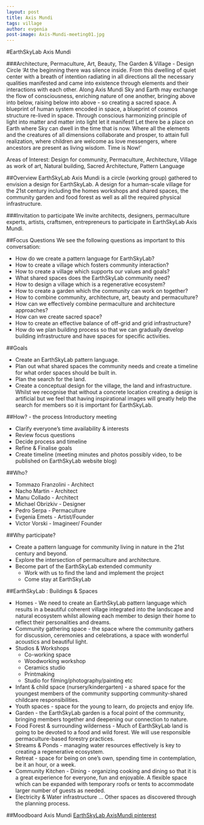 ```yaml
---
layout: post
title: Axis Mundi
tags: village
author: evgenia
post-image: Axis-Mundi-meeting01.jpg
---
```


#EarthSkyLab Axis Mundi

###Architecture, Permaculture, Art, Beauty, The Garden & Village - Design Circle
‘At the beginning there was silence inside. From this dwelling of quiet center with a breath of intention radiating in all directions all the necessary qualities manifested and came into existence through elements and their interactions with each other. Along Axis Mundi Sky and Earth may exchange the flow of consciousness, enriching nature of one another, bringing above into below, raising below into above - so creating a sacred space. A blueprint of human system encoded in space, a blueprint of cosmos structure re-lived in space. Through conscious harmonizing principle of light into matter and matter into light let it manifest! Let there be a place on Earth where Sky can dwell in the time that is now. Where all the elements and the creatures of all dimensions collaborate and prosper, to attain full realization, where children are welcome as love messengers, where ancestors are present as living wisdom. 
Time is Now!’

Areas of Interest: Design for community, Permaculture, Architecture, Village as work of art, Natural building, Sacred Architecture, Pattern Language

##Overview
EarthSkyLab Axis Mundi is a circle (working group) gathered to envision a design for EarthSkyLab. A design for a human-scale village for the 21st century including the homes workshops and shared spaces, the community garden and food forest as well as all the required physical infrastructure.

###Invitation to participate
We invite architects, designers, permaculture experts, artists, craftsmen, entrepreneurs to participate in EarthSkyLab Axis Mundi. 

##Focus Questions
We see the following questions as important to this conversation:
* How do we create a pattern language for EarthSkyLab?
* How to create a village which fosters community interaction?
* How to create a village which supports our values and goals?
* What shared spaces does the EarthSkyLab community need?
* How to design a village which is a regenerative ecosystem?
* How to create a garden which the community can work on together?
* How to combine community, architecture, art, beauty and permaculture?
* How can we effectively combine permaculture and architecture approaches?
* How can we create sacred space?
* How to create an effective balance of off-grid and grid infrastructure?
* How do we plan building process so that we can gradually develop building infrastructure and have spaces for specific activities.

##Goals
* Create an EarthSkyLab pattern language.
* Plan out what shared spaces the community needs and create a timeline for what order spaces should be built in.
* Plan the search for the land.
* Create a conceptual design for the village, the land and infrastructure.
Whilst we recognise that without a concrete location creating a design is artificial but we feel that having inspirational images will greatly help the search for members so it is important for EarthSkyLab.

##How? - the process
Introductory meeting
* Clarify everyone’s time availability & interests
* Review focus questions
* Decide process and timeline
* Refine & Finalise goals
* Create timeline
(meeting minutes and photos possibly video, to be published on EarthSkyLab website blog)

##Who?
* Tommazo Franzolini - Architect
* Nacho Martin - Architect
* Manu Collado - Architect
* Michael Obrizkiv - Designer
* Pedro Serpa - Permaculture
* Evgenia Emets - Artist/Founder
* Victor Vorski - Imagineer/ Founder

##Why participate?
* Create a pattern language for community living in nature in the 21st century and beyond.
* Explore the intersection of permaculture and architecture.
* Become part of the EarthSkyLab extended community 
  *  Work with us to find the land and implement the project
  *  Come stay at EarthSkyLab

##EarthSkyLab : Buildings & Spaces
* Homes - We need to create an EarthSkyLab pattern language which results in a beautiful coherent village integrated into the landscape and natural ecosystem whilst allowing each member to design their home to reflect their personalities and dreams.
* Community gathering space - the space where the community gathers for discussion, ceremonies and celebrations, a space with wonderful acoustics and beautiful light.
* Studios & Workshops
  * Co-working space
  * Woodworking workshop
  * Ceramics studio
  * Printmaking
  * Studio for filming/photography/painting etc
* Infant & child space (nursery/kindergarten) - a shared space for the youngest members of the community supporting community-shared childcare responsibilities.
* Youth spaces - space for the young to learn, do projects and enjoy life.
* Garden - the EarthSkyLab garden is a focal point of the community, bringing members together and deepening our connection to nature.
* Food Forest & surrounding wilderness - Much of EarthSkyLab land is going to be devoted to a food and wild forest. We will use responsible permaculture-based forestry practices.
* Streams & Ponds - managing water resources effectively is key to creating a regenerative ecosystem. 
* Retreat - space for being on one’s own, spending time in contemplation, be it an hour, or a week. 
* Community Kitchen - Dining - organizing cooking and dining so that it is a great experience for everyone, fun and enjoyable. A flexible space which can be expanded with temporary roofs or tents to accommodate larger number of guests as needed.
* Electricity & Water infrastructure
… Other spaces as discovered through the planning process.

##Moodboard Axis Mundi 
[EarthSkyLab AxisMundi pinterest](https://www.pinterest.com/earthskylab/axis-mundi-earthskylab/)


